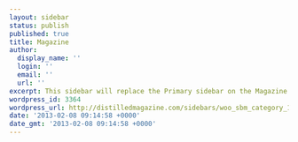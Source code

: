 ```yaml
---
layout: sidebar
status: publish
published: true
title: Magazine
author:
  display_name: ''
  login: ''
  email: ''
  url: ''
excerpt: This sidebar will replace the Primary sidebar on the Magazine Category.
wordpress_id: 3364
wordpress_url: http://distilledmagazine.com/sidebars/woo_sbm_category_1_primary/
date: '2013-02-08 09:14:58 +0000'
date_gmt: '2013-02-08 09:14:58 +0000'
---
```


